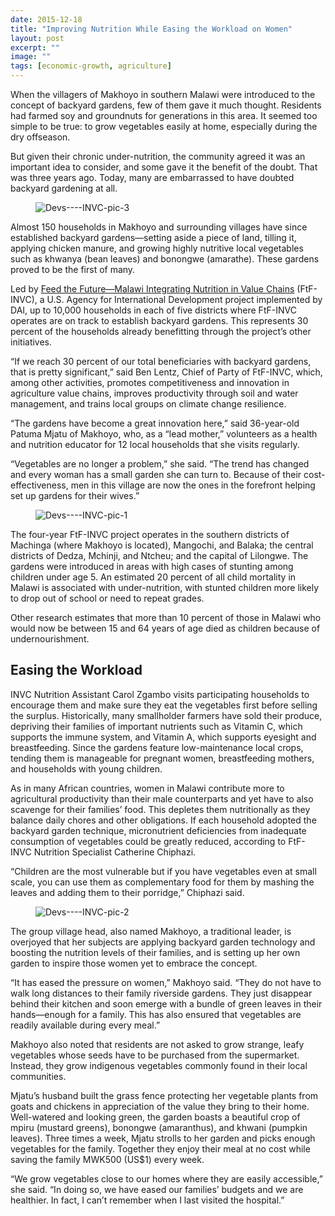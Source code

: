 ```yaml
---
date: 2015-12-18
title: "Improving Nutrition While Easing the Workload on Women"
layout: post
excerpt: ""
image: ""
tags: [economic-growth, agriculture]
---
```

<p>When the villagers of Makhoyo in southern Malawi were introduced to the concept of backyard gardens, few of them gave it much thought. Residents had farmed soy and groundnuts for generations in this area. It seemed too simple to be true: to grow vegetables easily at home, especially during the dry offseason.</p><p>But given their chronic under-nutrition, the community agreed it was an important idea to consider, and some gave it the benefit of the doubt. That was three years ago. Today, many are embarrassed to have doubted backyard gardening at all.</p><figure class="kg-card kg-image-card"><img src="https://pubs.ghost.io/uploads/Devs----INVC-pic-3.jpg" class="kg-image" alt="Devs----INVC-pic-3" loading="lazy" title="Patuma Mjatu, right, with Makhoyo, the group village head."></figure><p>Almost 150 households in Makhoyo and surrounding villages have since established backyard gardens—setting aside a piece of land, tilling it, applying chicken manure, and growing highly nutritive local vegetables such as khwanya (bean leaves) and bonongwe (amarathe). These gardens proved to be the first of many.</p><p>Led by <a href="http://dai.com/our-work/projects/malawi%E2%80%94integrating-nutrition-value-chains">Feed the Future—Malawi Integrating Nutrition in Value Chains</a> (FtF-INVC), a U.S. Agency for International Development project implemented by DAI, up to 10,000 households in each of five districts where FtF-INVC operates are on track to establish backyard gardens. This represents 30 percent of the households already benefitting through the project’s other initiatives.</p><p>“If we reach 30 percent of our total beneficiaries with backyard gardens, that is pretty significant,” said Ben Lentz, Chief of Party of FtF-INVC, which, among other activities, promotes competitiveness and innovation in agriculture value chains, improves productivity through soil and water management, and trains local groups on climate change resilience.</p><p>“The gardens have become a great innovation here,” said 36-year-old Patuma Mjatu of Makhoyo, who, as a “lead mother,” volunteers as a health and nutrition educator for 12 local households that she visits regularly.</p><p>“Vegetables are no longer a problem,” she said. “The trend has changed and every woman has a small garden she can turn to. Because of their cost-effectiveness, men in this village are now the ones in the forefront helping set up gardens for their wives.”</p><figure class="kg-card kg-image-card"><img src="https://pubs.ghost.io/uploads/Devs----INVC-pic-1.jpg" class="kg-image" alt="Devs----INVC-pic-1" loading="lazy" title="A woman shows how she preserves her vegetables using a sun drier."></figure><p>The four-year FtF-INVC project operates in the southern districts of Machinga (where Makhoyo is located), Mangochi, and Balaka; the central districts of Dedza, Mchinji, and Ntcheu; and the capital of Lilongwe. The gardens were introduced in areas with high cases of stunting among children under age 5. An estimated 20 percent of all child mortality in Malawi is associated with under-nutrition, with stunted children more likely to drop out of school or need to repeat grades.</p><p>Other research estimates that more than 10 percent of those in Malawi who would now be between 15 and 64 years of age died as children because of undernourishment.</p><h2 id="easing-the-workload">Easing the Workload</h2><p>INVC Nutrition Assistant Carol Zgambo visits participating households to encourage them and make sure they eat the vegetables first before selling the surplus. Historically, many smallholder farmers have sold their produce, depriving their families of important nutrients such as Vitamin C, which supports the immune system, and Vitamin A, which supports eyesight and breastfeeding. Since the gardens feature low-maintenance local crops, tending them is manageable for pregnant women, breastfeeding mothers, and households with young children.</p><p>As in many African countries, women in Malawi contribute more to agricultural productivity than their male counterparts and yet have to also scavenge for their families’ food. This depletes them nutritionally as they balance daily chores and other obligations. If each household adopted the backyard garden technique, micronutrient deficiencies from inadequate consumption of vegetables could be greatly reduced, according to FtF-INVC Nutrition Specialist Catherine Chiphazi.</p><p>“Children are the most vulnerable but if you have vegetables even at small scale, you can use them as complementary food for them by mashing the leaves and adding them to their porridge,” Chiphazi said.</p><figure class="kg-card kg-image-card"><img src="https://pubs.ghost.io/uploads/Devs----INVC-pic-2.jpg" class="kg-image" alt="Devs----INVC-pic-2" loading="lazy" title="Another beneficiary in her backyard garden."></figure><p>The group village head, also named Makhoyo, a traditional leader, is overjoyed that her subjects are applying backyard garden technology and boosting the nutrition levels of their families, and is setting up her own garden to inspire those women yet to embrace the concept.</p><p>“It has eased the pressure on women,” Makhoyo said. “They do not have to walk long distances to their family riverside gardens. They just disappear behind their kitchen and soon emerge with a bundle of green leaves in their hands—enough for a family. This has also ensured that vegetables are readily available during every meal.”</p><p>Makhoyo also noted that residents are not asked to grow strange, leafy vegetables whose seeds have to be purchased from the supermarket. Instead, they grow indigenous vegetables commonly found in their local communities.</p><p>Mjatu’s husband built the grass fence protecting her vegetable plants from goats and chickens in appreciation of the value they bring to their home. Well-watered and looking green, the garden boasts a beautiful crop of mpiru (mustard greens), bonongwe (amaranthus), and khwani (pumpkin leaves). Three times a week, Mjatu strolls to her garden and picks enough vegetables for the family. Together they enjoy their meal at no cost while saving the family MWK500 (US$1) every week.</p><p>“We grow vegetables close to our homes where they are easily accessible,” she said. “In doing so, we have eased our families’ budgets and we are healthier. In fact, I can’t remember when I last visited the hospital.”</p>
  